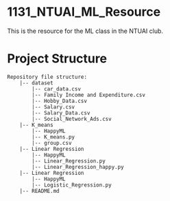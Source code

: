# 1131_NTUAI_ML_Resource
This is the resource for the ML class in the NTUAI club.

# Project Structure

```
Repository file structure:
    |-- dataset
        |-- car_data.csv
        |-- Family Income and Expenditure.csv
        |-- Hobby_Data.csv
        |-- Salary.csv
        |-- Salary_Data.csv
        |-- Social_Network_Ads.csv
    |-- K_means
        |-- HappyML
        |-- K_means.py
        |-- group.csv
    |-- Linear Regression
        |-- HappyML
        |-- Linear_Regression.py
        |-- Linear_Regression_happy.py
    |-- Linear Regression
        |-- HappyML
        |-- Logistic_Regression.py
    |-- README.md
```
